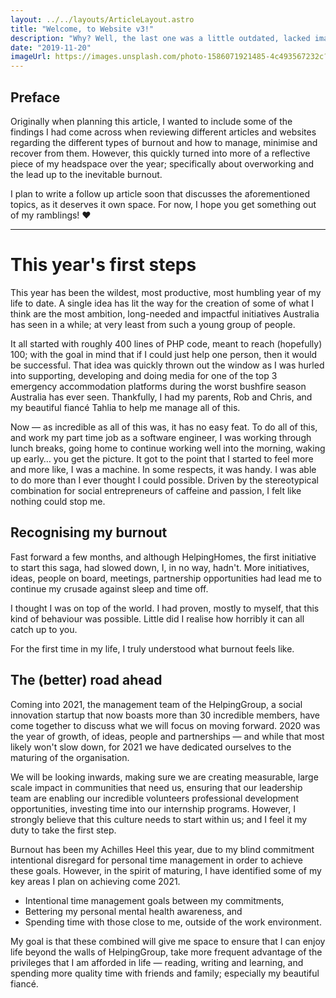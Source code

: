 ```yaml
---
layout: ../../layouts/ArticleLayout.astro
title: "Welcome, to Website v3!"
description: "Why? Well, the last one was a little outdated, lacked imagination and And was built for a different purpose. I wanted to expand my experience with web technologies."
date: "2019-11-20"
imageUrl: https://images.unsplash.com/photo-1586071921485-4c493567232c?ixlib=rb-1.2.1&ixid=MnwxMjA3fDB8MHxwaG90by1wYWdlfHx8fGVufDB8fHx8&auto=format&fit=crop&w=2070&q=80
---
```


## Preface

Originally when planning this article, I wanted to include some of the findings I had come across when reviewing different articles and websites regarding the different types of burnout and how to manage, minimise and recover from them. However, this quickly turned into more of a reflective piece of my headspace over the year; specifically about overworking and the lead up to the inevitable burnout.

I plan to write a follow up article soon that discusses the aforementioned topics, as it deserves it own space. For now, I hope you get something out of my ramblings! ❤️

---

# This year's first steps

This year has been the wildest, most productive, most humbling year of my life to date. A single idea has lit the way for the creation of some of what I think are the most ambition, long-needed and impactful initiatives Australia has seen in a while; at very least from such a young group of people.

It all started with roughly 400 lines of PHP code, meant to reach (hopefully) 100; with the goal in mind that if I could just help one person, then it would be successful. That idea was quickly thrown out the window as I was hurled into supporting, developing and doing media for one of the top 3 emergency accommodation platforms during the worst bushfire season Australia has ever seen. Thankfully, I had my parents, Rob and Chris, and my beautiful fiancé Tahlia to help me manage all of this.

Now — as incredible as all of this was, it has no easy feat. To do all of this, and work my part time job as a software engineer, I was working through lunch breaks, going home to continue working well into the morning, waking up early… you get the picture. It got to the point that I started to feel more and more like, I was a machine. In some respects, it was handy. I was able to do more than I ever thought I could possible. Driven by the stereotypical combination for social entrepreneurs of caffeine and passion, I felt like nothing could stop me.

## Recognising my burnout

Fast forward a few months, and although HelpingHomes, the first initiative to start this saga, had slowed down, I, in no way, hadn't. More initiatives, ideas, people on board, meetings, partnership opportunities had lead me to continue my crusade against sleep and time off.

I thought I was on top of the world. I had proven, mostly to myself, that this kind of behaviour was possible. Little did I realise how horribly it can all catch up to you.

For the first time in my life, I truly understood what burnout feels like.

## The (better) road ahead

Coming into 2021, the management team of the HelpingGroup, a social innovation startup that now boasts more than 30 incredible members, have come together to discuss what we will focus on moving forward. 2020 was the year of growth, of ideas, people and partnerships — and while that most likely won't slow down, for 2021 we have dedicated ourselves to the maturing of the organisation.

We will be looking inwards, making sure we are creating measurable, large scale impact in communities that need us, ensuring that our leadership team are enabling our incredible volunteers professional development opportunities, investing time into our internship programs. However, I strongly believe that this culture needs to start within us; and I feel it my duty to take the first step.

Burnout has been my Achilles Heel this year, due to my blind commitment intentional disregard for personal time management in order to achieve these goals. However, in the spirit of maturing, I have identified some of my key areas I plan on achieving come 2021.

- Intentional time management goals between my commitments,
- Bettering my personal mental health awareness, and
- Spending time with those close to me, outside of the work environment.

My goal is that these combined will give me space to ensure that I can enjoy life beyond the walls of HelpingGroup, take more frequent advantage of the privileges that I am afforded in life — reading, writing and learning, and spending more quality time with friends and family; especially my beautiful fiancé.

